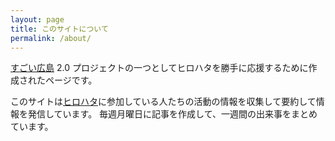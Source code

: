 ```yaml
---
layout: page
title: このサイトについて
permalink: /about/
---
```


[すごい広島](http://great-h.github.io/) 2.0 プロジェクトの一つとしてヒロハタを勝手に応援するために作成されたページです。

このサイトは[ヒロハタ](http://hiro-hata.com/)に参加している人たちの活動の情報を収集して要約して情報を発信しています。
毎週月曜日に記事を作成して、一週間の出来事をまとめています。
